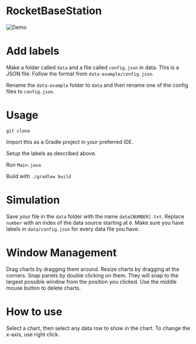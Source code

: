 # RocketBaseStation

![Demo](https://user-images.githubusercontent.com/12688112/71053199-be5fbb80-211b-11ea-9bd0-936da904a2ce.gif)

# Add labels

Make a folder called `data` and a file called `config.json` in data. This is a JSON file. Follow the format from `data-example/config.json`.

Rename the `data-example` folder to `data` and then rename one of the config files to `config.json`.

# Usage

`git clone`

Import this as a Gradle project in your preferred IDE.

Setup the labels as described above.

Run `Main.java`

Build with `./gradlew build`

# Simulation

Save your file in the `data` folder with the name `data[NUMBER].txt`. Replace `number` with an index of the data source starting at `0`. Make sure you have labels in `data/config.json` for every data file you have.

# Window Management

Drag charts by dragging them around. Resize charts by dragging at the corners. Snap panels by double clicking on them. They will snap to the largest possible window from the position you clicked. Use the middle mouse button to delete charts.

# How to use

Select a chart, then select any data row to show in the chart. To change the x-axis, use right click.
